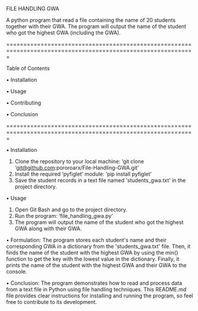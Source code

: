 FILE HANDLING GWA

A python program that read a file containing the name of 20 students together with their GWA. The program will output the name of the student who got the highest GWA (including the GWA).

=============================================================================================================

Table of Contents

•	Installation

•	Usage

•	Contributing

•	Conclusion

=============================================================================================================

•	Installation
1.	Clone the repository to your local machine: ‘git clone ‘git@github.com:pororoarx/File-Handling-GWA.git’
2.	Install the required ‘pyfiglet’ module: ‘pip install pyfiglet’
3.	Save the student records in a text file named 'students_gwa.txt' in the project directory.

•	Usage
1.	Open Git Bash and go to the project directory.
2.	Run the program: ‘file_handling_gwa.py’
3.	The program will output the name of the student who got the highest GWA along with their GWA.


•	Formulation:
The program stores each student's name and their corresponding GWA in a dictionary from the 'students_gwa.txt' file. Then, it finds the name of the student with the highest GWA by using the min() function to get the key with the lowest value in the dictionary. Finally, it prints the name of the student with the highest GWA and their GWA to the console.


•	Conclusion:
The program demonstrates how to read and process data from a text file in Python using file handling techniques. This README.md file provides clear instructions for installing and running the program, so feel free to contribute to its development.
